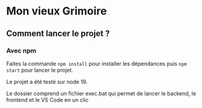 # Mon vieux Grimoire


## Comment lancer le projet ? 

### Avec npm

Faites la commande `npm install` pour installer les dépendances puis `npm start` pour lancer le projet. 

Le projet a été testé sur node 19. 

Le dossier comprend un fichier exec.bat qui permet de lancer le backend, le frontend et le VS Code en un clic